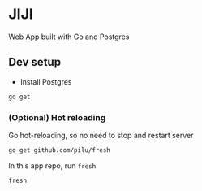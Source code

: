 # JIJI

Web App built with Go and Postgres

## Dev setup

* Install Postgres

```bash
go get
```

### (Optional) Hot reloading

Go hot-reloading, so no need to stop and restart server

```bash
go get github.com/pilu/fresh
```

In this app repo, run `fresh`

```bash
fresh
```
